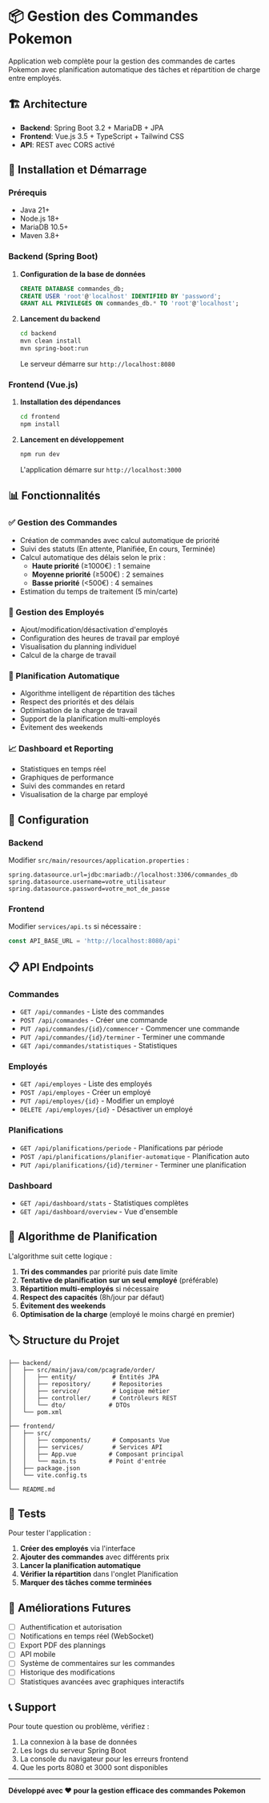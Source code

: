 # 📦 Gestion des Commandes Pokemon

Application web complète pour la gestion des commandes de cartes Pokemon avec planification automatique des tâches et répartition de charge entre employés.

## 🏗️ Architecture

- **Backend**: Spring Boot 3.2 + MariaDB + JPA
- **Frontend**: Vue.js 3.5 + TypeScript + Tailwind CSS
- **API**: REST avec CORS activé

## 🚀 Installation et Démarrage

### Prérequis
- Java 21+
- Node.js 18+
- MariaDB 10.5+
- Maven 3.8+

### Backend (Spring Boot)

1. **Configuration de la base de données**
   ```sql
   CREATE DATABASE commandes_db;
   CREATE USER 'root'@'localhost' IDENTIFIED BY 'password';
   GRANT ALL PRIVILEGES ON commandes_db.* TO 'root'@'localhost';
   ```

2. **Lancement du backend**
   ```bash
   cd backend
   mvn clean install
   mvn spring-boot:run
   ```

   Le serveur démarre sur `http://localhost:8080`

### Frontend (Vue.js)

1. **Installation des dépendances**
   ```bash
   cd frontend
   npm install
   ```

2. **Lancement en développement**
   ```bash
   npm run dev
   ```

   L'application démarre sur `http://localhost:3000`

## 📊 Fonctionnalités

### ✅ Gestion des Commandes
- Création de commandes avec calcul automatique de priorité
- Suivi des statuts (En attente, Planifiée, En cours, Terminée)
- Calcul automatique des délais selon le prix :
    - **Haute priorité** (≥1000€) : 1 semaine
    - **Moyenne priorité** (≥500€) : 2 semaines
    - **Basse priorité** (<500€) : 4 semaines
- Estimation du temps de traitement (5 min/carte)

### 👥 Gestion des Employés
- Ajout/modification/désactivation d'employés
- Configuration des heures de travail par employé
- Visualisation du planning individuel
- Calcul de la charge de travail

### 🤖 Planification Automatique
- Algorithme intelligent de répartition des tâches
- Respect des priorités et des délais
- Optimisation de la charge de travail
- Support de la planification multi-employés
- Évitement des weekends

### 📈 Dashboard et Reporting
- Statistiques en temps réel
- Graphiques de performance
- Suivi des commandes en retard
- Visualisation de la charge par employé

## 🔧 Configuration

### Backend
Modifier `src/main/resources/application.properties` :
```properties
spring.datasource.url=jdbc:mariadb://localhost:3306/commandes_db
spring.datasource.username=votre_utilisateur
spring.datasource.password=votre_mot_de_passe
```

### Frontend
Modifier `services/api.ts` si nécessaire :
```typescript
const API_BASE_URL = 'http://localhost:8080/api'
```

## 📋 API Endpoints

### Commandes
- `GET /api/commandes` - Liste des commandes
- `POST /api/commandes` - Créer une commande
- `PUT /api/commandes/{id}/commencer` - Commencer une commande
- `PUT /api/commandes/{id}/terminer` - Terminer une commande
- `GET /api/commandes/statistiques` - Statistiques

### Employés
- `GET /api/employes` - Liste des employés
- `POST /api/employes` - Créer un employé
- `PUT /api/employes/{id}` - Modifier un employé
- `DELETE /api/employes/{id}` - Désactiver un employé

### Planifications
- `GET /api/planifications/periode` - Planifications par période
- `POST /api/planifications/planifier-automatique` - Planification auto
- `PUT /api/planifications/{id}/terminer` - Terminer une planification

### Dashboard
- `GET /api/dashboard/stats` - Statistiques complètes
- `GET /api/dashboard/overview` - Vue d'ensemble

## 🎯 Algorithme de Planification

L'algorithme suit cette logique :

1. **Tri des commandes** par priorité puis date limite
2. **Tentative de planification sur un seul employé** (préférable)
3. **Répartition multi-employés** si nécessaire
4. **Respect des capacités** (8h/jour par défaut)
5. **Évitement des weekends**
6. **Optimisation de la charge** (employé le moins chargé en premier)

## 🏷️ Structure du Projet

```
├── backend/
│   ├── src/main/java/com/pcagrade/order/
│   │   ├── entity/          # Entités JPA
│   │   ├── repository/      # Repositories
│   │   ├── service/         # Logique métier
│   │   ├── controller/      # Contrôleurs REST
│   │   └── dto/            # DTOs
│   └── pom.xml
│
├── frontend/
│   ├── src/
│   │   ├── components/      # Composants Vue
│   │   ├── services/        # Services API
│   │   ├── App.vue         # Composant principal
│   │   └── main.ts         # Point d'entrée
│   ├── package.json
│   └── vite.config.ts
│
└── README.md
```

## 🧪 Tests

Pour tester l'application :

1. **Créer des employés** via l'interface
2. **Ajouter des commandes** avec différents prix
3. **Lancer la planification automatique**
4. **Vérifier la répartition** dans l'onglet Planification
5. **Marquer des tâches comme terminées**

## 🔮 Améliorations Futures

- [ ] Authentification et autorisation
- [ ] Notifications en temps réel (WebSocket)
- [ ] Export PDF des plannings
- [ ] API mobile
- [ ] Système de commentaires sur les commandes
- [ ] Historique des modifications
- [ ] Statistiques avancées avec graphiques interactifs

## 📞 Support

Pour toute question ou problème, vérifiez :
1. La connexion à la base de données
2. Les logs du serveur Spring Boot
3. La console du navigateur pour les erreurs frontend
4. Que les ports 8080 et 3000 sont disponibles

---

**Développé avec ❤️ pour la gestion efficace des commandes Pokemon**
